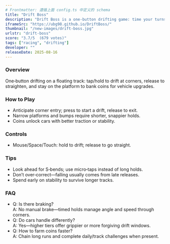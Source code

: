 ```yaml
---
# Frontmatter: 遵循上面 config.ts 中定义的 schema
title: "Drift Boss"
description: "Drift Boss is a one‑button drifting game: time your turns to stay on the track and earn coins for upgrades."
iframeSrc: "https://ubg98.github.io/DriftBoss/"
thumbnail: "/new-images/drift-boss.jpg"
urlstr: "drift-boss"
score: "3.7/5  (679 votes)"
tags: ["racing", "drifting"]
developer: ""
releaseDate: 2025-08-16
---
```



### Overview
One‑button drifting on a floating track: tap/hold to drift at corners, release to straighten, and stay on the platform to bank coins for vehicle upgrades.

### How to Play
- Anticipate corner entry; press to start a drift, release to exit.
- Narrow platforms and bumps require shorter, snappier holds.
- Coins unlock cars with better traction or stability.

### Controls
- Mouse/Space/Touch: hold to drift; release to go straight.

### Tips
- Look ahead for S‑bends; use micro‑taps instead of long holds.
- Don’t over‑correct—falling usually comes from late releases.
- Spend early on stability to survive longer tracks.

### FAQ
- Q: Is there braking?  
  A: No manual brake—timed holds manage angle and speed through corners.
- Q: Do cars handle differently?  
  A: Yes—higher tiers offer grippier or more forgiving drift windows.
- Q: How to farm coins faster?  
  A: Chain long runs and complete daily/track challenges when present.

